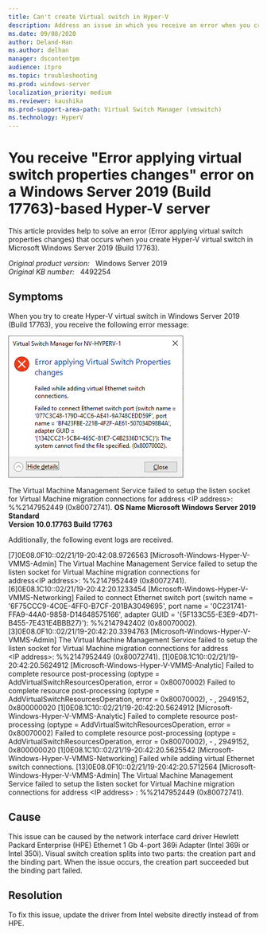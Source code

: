 ```yaml
---
title: Can't create Virtual switch in Hyper-V
description: Address an issue in which you receive an error when you create Hyper-V virtual switch in Windows Server 2019 (Build 17763).
ms.date: 09/08/2020
author: Deland-Han
ms.author: delhan
manager: dscontentpm
audience: itpro
ms.topic: troubleshooting
ms.prod: windows-server
localization_priority: medium
ms.reviewer: kaushika
ms.prod-support-area-path: Virtual Switch Manager (vmswitch)
ms.technology: HyperV
---
```

# You receive "Error applying virtual switch properties changes" error on a Windows Server 2019 (Build 17763)-based Hyper-V server

This article provides help to solve an error (Error applying virtual switch properties changes) that occurs when you create Hyper-V virtual switch in Microsoft Windows Server 2019 (Build 17763).

_Original product version:_ &nbsp; Windows Server 2019  
_Original KB number:_ &nbsp; 4492254

## Symptoms

When you try to create Hyper-V virtual switch in Windows Server 2019 (Build 17763), you receive the following error message:

![Screenshot of error message](./media/error-applying-virtual-switch-properties-changes/error-message-dialog-box.png)  

The Virtual Machine Management Service failed to setup the listen socket for Virtual Machine migration connections for address \<IP address>: %%2147952449 (0x80072741). 
 **OS Name Microsoft Windows Server 2019 Standard**  
 **Version 10.0.17763 Build 17763**  

Additionally, the following event logs are received.

 [7]0E08.0F10::02/21/19-20:42:08.9726563 [Microsoft-Windows-Hyper-V-VMMS-Admin] The Virtual Machine Management Service failed to setup the listen socket for Virtual Machine migration connections for address\<IP address>: %%2147952449 (0x80072741). 
 [6]0E08.1C10::02/21/19-20:42:20.1233454 [Microsoft-Windows-Hyper-V-VMMS-Networking] Failed to connect Ethernet switch port (switch name = '6F75CCC9-4C0E-4FF0-B7CF-201BA3049695', port name = '0C231741-FFA9-44A0-9858-D14648575166', adapter GUID = '{5F133C55-E3E9-4D71-B455-7E431E4BBB27}'): %%2147942402 (0x80070002). 
 [3]0E08.0F10::02/21/19-20:42:20.3394763 [Microsoft-Windows-Hyper-V-VMMS-Admin] The Virtual Machine Management Service failed to setup the listen socket for Virtual Machine migration connections for address \<IP address>: %%2147952449 (0x80072741). 
 [1]0E08.1C10::02/21/19-20:42:20.5624912 [Microsoft-Windows-Hyper-V-VMMS-Analytic] Failed to complete resource post-processing (optype = AddVirtualSwitchResourcesOperation, error = 0x80070002) Failed to complete resource post-processing (optype = AddVirtualSwitchResourcesOperation, error = 0x80070002), - , 2949152, 0x800000020 
 [1]0E08.1C10::02/21/19-20:42:20.5624912 [Microsoft-Windows-Hyper-V-VMMS-Analytic] Failed to complete resource post-processing (optype = AddVirtualSwitchResourcesOperation, error = 0x80070002) Failed to complete resource post-processing (optype = AddVirtualSwitchResourcesOperation, error = 0x80070002), - , 2949152, 0x800000020 
 [1]0E08.1C10::02/21/19-20:42:20.5625542 [Microsoft-Windows-Hyper-V-VMMS-Networking] Failed while adding virtual Ethernet switch connections. 
 [13]0E08.0F10::02/21/19-20:42:20.5712564 [Microsoft-Windows-Hyper-V-VMMS-Admin] The Virtual Machine Management Service failed to setup the listen socket for Virtual Machine migration connections for address \<IP address> : %%2147952449 (0x80072741). 

## Cause

This issue can be caused by the network interface card driver Hewlett Packard Enterprise (HPE) Ethernet 1 Gb 4-port 369i Adapter (Intel 369i or Intel 350i).
 Visual switch creation splits into two parts: the creation part and the binding part. When the issue occurs, the creation part succeeded but the binding part failed. 

## Resolution

To fix this issue, update the driver from Intel website directly instead of from HPE.
